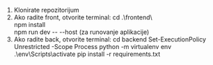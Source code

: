 1) Klonirate repozitorijum
2) Ako radite front, otvorite terminal:
   cd .\frontend\ <br /> 
   npm install <br /> 
   npm run dev -- --host (za runovanje aplikacije) <br /> 
3) Ako radite back, otvorite terminal:
   cd backend
   Set-ExecutionPolicy Unrestricted -Scope Process
   python -m virtualenv env
   .\env\Scripts\activate
   pip install -r requirements.txt
